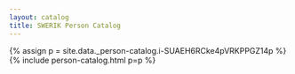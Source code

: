 ```yaml
---
layout: catalog
title: SWERIK Person Catalog
---
```

{% assign p = site.data._person-catalog.i-SUAEH6RCke4pVRKPPGZ14p %}
{% include person-catalog.html p=p %}

